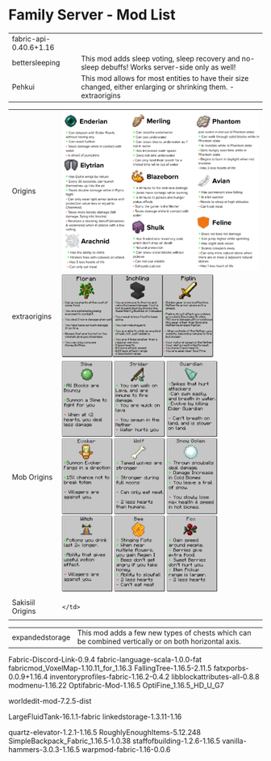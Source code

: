 # Family Server - Mod List




<table>
  
  
  <tr>
    <td>fabric-api-0.40.6+1.16</td>
    <td></td>
  </tr>  
  <tr>
    <td>bettersleeping</td>
    <td>This mod adds sleep voting, sleep recovery and no-sleep debuffs! Works server-side only as well!</td>
  </tr>  
  <tr>
    <td>Pehkui</td>
    <td>This mod allows for most entities to have their size changed, either enlarging or shrinking them.
      -extraorigins
    </td>
  </tr>

</table>

<table>
  
  <tr>
    <td>Origins</td>
    <td><img src="https://github.com/flashkid10/Family_Server_Mod_List/blob/main/ref/origins.png"></td>
  </tr>
  <tr>
    <td>extraorigins</td>
    <td><img width="300" src="https://github.com/flashkid10/Family_Server_Mod_List/blob/main/ref/extraorigins.png"></td>
  </tr>
  
  <tr>
    <td>Mob Origins</td>
    <td>
      <img width="100" src="https://github.com/flashkid10/Family_Server_Mod_List/blob/main/ref/mo-slime.png">
      <img width="100" src="https://github.com/flashkid10/Family_Server_Mod_List/blob/main/ref/mo-strider.png">
      <img width="100" src="https://github.com/flashkid10/Family_Server_Mod_List/blob/main/ref/mo-guardian.png">
      <img width="100" src="https://github.com/flashkid10/Family_Server_Mod_List/blob/main/ref/mo-evoker.png">
      <img width="100" src="https://github.com/flashkid10/Family_Server_Mod_List/blob/main/ref/mo-wolf.png">
      <img width="100" src="https://github.com/flashkid10/Family_Server_Mod_List/blob/main/ref/mo-snow_golem.png">
      <img width="100" src="https://github.com/flashkid10/Family_Server_Mod_List/blob/main/ref/mo-witch.png">
      <img width="100" src="https://github.com/flashkid10/Family_Server_Mod_List/blob/main/ref/mo-bee.png">
      <img width="100" src="https://github.com/flashkid10/Family_Server_Mod_List/blob/main/ref/mo-fox.png">
    </td>
  </tr>
  
  <tr>
    <td>Sakisiil Origins</td>
    <td>
    
    </td>
  </tr>
  
</table>

<table>
  <tr>
    <td>expandedstorage</td>
    <td>This mod adds a few new types of chests which can be combined vertically or on both horizontal axis.</td>
  </tr>  
</table>




Fabric-Discord-Link-0.9.4
fabric-language-scala-1.0.0-fat
fabricmod_VoxelMap-1.10.11_for_1.16.3
FallingTree-1.16.5-2.11.5
fatxporbs-0.0.9+1.16.4
inventoryprofiles-fabric-1.16.2-0.4.2
libblockattributes-all-0.8.8
modmenu-1.16.22
Optifabric-Mod-1.16.5
OptiFine_1.16.5_HD_U_G7

worldedit-mod-7.2.5-dist


LargeFluidTank-16.1.1-fabric
linkedstorage-1.3.11-1.16

quartz-elevator-1.2.1-1.16.5
RoughlyEnoughItems-5.12.248
SimpleBackpack_Fabric_1.16.5-1.0.38
staffofbuilding-1.2.6-1.16.5
vanilla-hammers-3.0.3-1.16.5
warpmod-fabric-1.16-0.0.6

